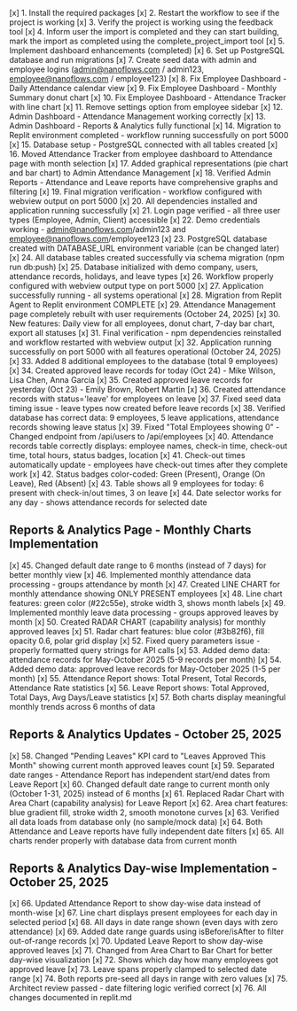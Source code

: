 [x] 1. Install the required packages
[x] 2. Restart the workflow to see if the project is working
[x] 3. Verify the project is working using the feedback tool
[x] 4. Inform user the import is completed and they can start building, mark the import as completed using the complete_project_import tool
[x] 5. Implement dashboard enhancements (completed)
[x] 6. Set up PostgreSQL database and run migrations
[x] 7. Create seed data with admin and employee logins (admin@nanoflows.com / admin123, employee@nanoflows.com / employee123)
[x] 8. Fix Employee Dashboard - Daily Attendance calendar view
[x] 9. Fix Employee Dashboard - Monthly Summary donut chart
[x] 10. Fix Employee Dashboard - Attendance Tracker with line chart
[x] 11. Remove settings option from employee sidebar
[x] 12. Admin Dashboard - Attendance Management working correctly
[x] 13. Admin Dashboard - Reports & Analytics fully functional
[x] 14. Migration to Replit environment completed - workflow running successfully on port 5000
[x] 15. Database setup - PostgreSQL connected with all tables created
[x] 16. Moved Attendance Tracker from employee dashboard to Attendance page with month selection
[x] 17. Added graphical representations (pie chart and bar chart) to Admin Attendance Management
[x] 18. Verified Admin Reports - Attendance and Leave reports have comprehensive graphs and filtering
[x] 19. Final migration verification - workflow configured with webview output on port 5000
[x] 20. All dependencies installed and application running successfully
[x] 21. Login page verified - all three user types (Employee, Admin, Client) accessible
[x] 22. Demo credentials working - admin@nanoflows.com/admin123 and employee@nanoflows.com/employee123
[x] 23. PostgreSQL database created with DATABASE_URL environment variable (can be changed later)
[x] 24. All database tables created successfully via schema migration (npm run db:push)
[x] 25. Database initialized with demo company, users, attendance records, holidays, and leave types
[x] 26. Workflow properly configured with webview output type on port 5000
[x] 27. Application successfully running - all systems operational
[x] 28. Migration from Replit Agent to Replit environment COMPLETE
[x] 29. Attendance Management page completely rebuilt with user requirements (October 24, 2025)
[x] 30. New features: Daily view for all employees, donut chart, 7-day bar chart, export all statuses
[x] 31. Final verification - npm dependencies reinstalled and workflow restarted with webview output
[x] 32. Application running successfully on port 5000 with all features operational (October 24, 2025)
[x] 33. Added 8 additional employees to the database (total 9 employees)
[x] 34. Created approved leave records for today (Oct 24) - Mike Wilson, Lisa Chen, Anna Garcia
[x] 35. Created approved leave records for yesterday (Oct 23) - Emily Brown, Robert Martin
[x] 36. Created attendance records with status='leave' for employees on leave
[x] 37. Fixed seed data timing issue - leave types now created before leave records
[x] 38. Verified database has correct data: 9 employees, 5 leave applications, attendance records showing leave status
[x] 39. Fixed "Total Employees showing 0" - Changed endpoint from /api/users to /api/employees
[x] 40. Attendance records table correctly displays: employee names, check-in time, check-out time, total hours, status badges, location
[x] 41. Check-out times automatically update - employees have check-out times after they complete work
[x] 42. Status badges color-coded: Green (Present), Orange (On Leave), Red (Absent)
[x] 43. Table shows all 9 employees for today: 6 present with check-in/out times, 3 on leave
[x] 44. Date selector works for any day - shows attendance records for selected date

## Reports & Analytics Page - Monthly Charts Implementation
[x] 45. Changed default date range to 6 months (instead of 7 days) for better monthly view
[x] 46. Implemented monthly attendance data processing - groups attendance by month
[x] 47. Created LINE CHART for monthly attendance showing ONLY PRESENT employees
[x] 48. Line chart features: green color (#22c55e), stroke width 3, shows month labels
[x] 49. Implemented monthly leave data processing - groups approved leaves by month
[x] 50. Created RADAR CHART (capability analysis) for monthly approved leaves
[x] 51. Radar chart features: blue color (#3b82f6), fill opacity 0.6, polar grid display
[x] 52. Fixed query parameters issue - properly formatted query strings for API calls
[x] 53. Added demo data: attendance records for May-October 2025 (5-9 records per month)
[x] 54. Added demo data: approved leave records for May-October 2025 (1-5 per month)
[x] 55. Attendance Report shows: Total Present, Total Records, Attendance Rate statistics
[x] 56. Leave Report shows: Total Approved, Total Days, Avg Days/Leave statistics
[x] 57. Both charts display meaningful monthly trends across 6 months of data

## Reports & Analytics Updates - October 25, 2025
[x] 58. Changed "Pending Leaves" KPI card to "Leaves Approved This Month" showing current month approved leaves count
[x] 59. Separated date ranges - Attendance Report has independent start/end dates from Leave Report
[x] 60. Changed default date range to current month only (October 1-31, 2025) instead of 6 months
[x] 61. Replaced Radar Chart with Area Chart (capability analysis) for Leave Report
[x] 62. Area chart features: blue gradient fill, stroke width 2, smooth monotone curves
[x] 63. Verified all data loads from database only (no sample/mock data)
[x] 64. Both Attendance and Leave reports have fully independent date filters
[x] 65. All charts render properly with database data from current month

## Reports & Analytics Day-wise Implementation - October 25, 2025
[x] 66. Updated Attendance Report to show day-wise data instead of month-wise
[x] 67. Line chart displays present employees for each day in selected period
[x] 68. All days in date range shown (even days with zero attendance)
[x] 69. Added date range guards using isBefore/isAfter to filter out-of-range records
[x] 70. Updated Leave Report to show day-wise approved leaves
[x] 71. Changed from Area Chart to Bar Chart for better day-wise visualization
[x] 72. Shows which day how many employees got approved leave
[x] 73. Leave spans properly clamped to selected date range
[x] 74. Both reports pre-seed all days in range with zero values
[x] 75. Architect review passed - date filtering logic verified correct
[x] 76. All changes documented in replit.md